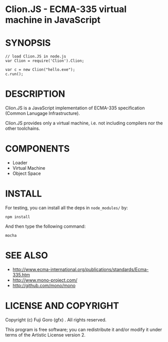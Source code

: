 Clion.JS - ECMA-335 virtual machine in JavaScript
==================================================

SYNOPSIS
=================================================

    // load Clion.JS in node.js
    var Clion = require('Clion').Clion;

    var c = new Clion("hello.exe");
    c.run();

DESCRIPTION
==================================================
Clion.JS is a JavaScript implementation of ECMA-335 specification
(Common Lanugage Infrastructure).

Clion.JS provides only a virtual machine, i.e. not including compilers
nor the other toolchains.

COMPONENTS
==================================================

* Loader
* Virtual Machine
* Object Space

INSTALL
==================================================

For testing, you can install all the deps in `node_modules/` by:

    npm install

And then type the following command:

    mocha

SEE ALSO
==================================================

* http://www.ecma-international.org/publications/standards/Ecma-335.htm
* http://www.mono-project.com/
* http://github.com/mono/mono

LICENSE AND COPYRIGHT
==================================================
Copyright (c) Fuji Goro (gfx) <gfuji at cpan.org>. All rights reserved.

This program is free software; you can redistribute it and/or modify it under terms of the Artistic License version 2.


